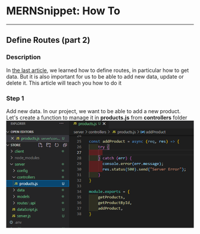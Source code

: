 # MERNSnippet: How To
---
## Define Routes (part 2)

### Description
In [the last article](https://github.com/andrewsinelnikov/ReactSnippet-How-To/tree/main/task19), we learned how to define routes, in particular how to get data. But it is also important for us to be able to add new data, update or delete it. This article will teach you how to do it <br />

### Step 1
Add new data. In our project, we want to be able to add a new product. Let's create a function to manage it in **products.js** from **controllers** folder<br/>
  ![1](img/1.png) <br />  

